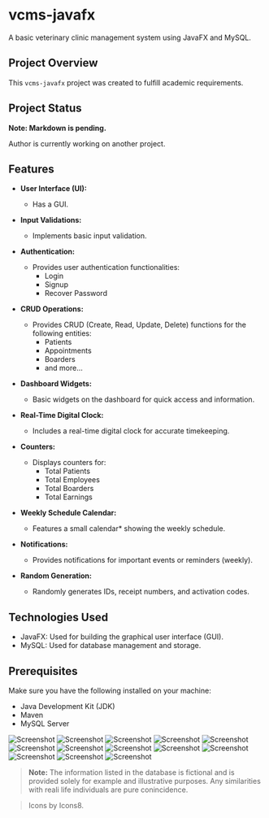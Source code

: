 # vcms-javafx

A basic veterinary clinic management system using JavaFX and MySQL.

## Project Overview

This `vcms-javafx` project was created to fulfill academic requirements.

## Project Status

**Note: Markdown is pending.**

Author is currently working on another project.

## Features

- **User Interface (UI):**
  - Has a GUI.

- **Input Validations:**
  - Implements basic input validation.

- **Authentication:**
  - Provides user authentication functionalities:
    - Login
    - Signup
    - Recover Password

- **CRUD Operations:**
  - Provides CRUD (Create, Read, Update, Delete) functions for the following entities:
    - Patients
    - Appointments
    - Boarders
    - and more...

- **Dashboard Widgets:**
  - Basic widgets on the dashboard for quick access and information.

- **Real-Time Digital Clock:**
  - Includes a real-time digital clock for accurate timekeeping.

- **Counters:**
  - Displays counters for:
    - Total Patients
    - Total Employees
    - Total Boarders
    - Total Earnings

- **Weekly Schedule Calendar:**
  - Features a small calendar* showing the weekly schedule.

- **Notifications:**
  - Provides notifications for important events or reminders (weekly).

- **Random Generation:**
  - Randomly generates IDs, receipt numbers, and activation codes.

## Technologies Used

- JavaFX: Used for building the graphical user interface (GUI).
- MySQL: Used for database management and storage.

## Prerequisites

Make sure you have the following installed on your machine:

- Java Development Kit (JDK)
- Maven
- MySQL Server

![Screenshot](screenshots/Account.png)
![Screenshot](screenshots/Appointment.png)
![Screenshot](screenshots/Boarder.png)
![Screenshot](screenshots/Dashboard.png)
![Screenshot](screenshots/Employee.png)
![Screenshot](screenshots/Inventory.png)
![Screenshot](screenshots/Kennels.png)
![Screenshot](screenshots/Laboratory.png)
![Screenshot](screenshots/Login.png)
![Screenshot](screenshots/Patients.png)
![Screenshot](screenshots/Recover-Password.png)
![Screenshot](screenshots/Signup.png)
![Screenshot](screenshots/Transaction.png)

> **Note:** The information listed in the database is fictional and is provided solely for example and illustrative purposes. Any similarities with reali life individuals are pure conincidence.

> Icons by Icons8.




